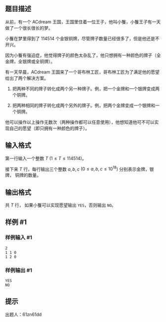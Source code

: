 ## 题目描述

从前，有一个 ACdream 王国，王国里住着一位王子，他叫小餮，小餮王子有一天做了一个很长很长的梦。

小餮在梦里得到了 $114514$ 个金银铜牌，尽管牌子数量已经很多了，但是他还是不开兴。

因为小餮有强迫症，他觉得牌子的颜色太杂乱了，他只想拥有一种颜色的牌子（全金牌，全银牌或全铜牌）。

有一天早晨，ACdream 王国来了一个哥布林工匠，哥布林工匠为了满足他的愿望给出了两个解决方案。

1. 把两种不同的牌子转化成两个另一种牌子。例，把一个金牌和一个银牌变成两个铜牌。

2. 把两种相同的牌子转化成两个另外的牌子。例，把两个金牌变成一个银牌和一个铜牌。

他可以操作以上操作无数次（两种操作都可以任意使用），他想知道他可不可以实现自己的愿望（即只拥有一种颜色的牌子）。

## 输入格式

第一行输入一个整数 $T$ $(1\leq T\leq 114514)$。

接下来 $T$ 行，每行输出三个整数 $a, b, c$ $(0\leq a, b, c\leq 10^{18})$ 分别表示金牌，银牌， 铜牌的数量。

## 输出格式

共 $T$ 行， 如果小餮可以实现愿望输出 `YES`，否则输出 `NO`。

## 样例 #1

### 样例输入 #1

```
2
1 1 0
1 2 0
```

### 样例输出 #1

```
YES
NO
```

## 提示

出题人：61zn61dd